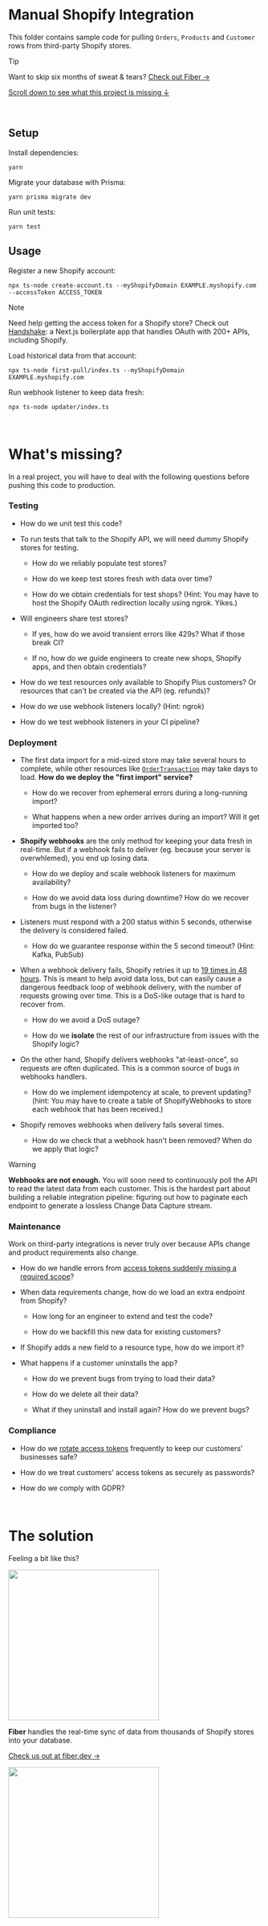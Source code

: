 # Manual Shopify Integration

This folder contains sample code for pulling `Orders`, `Products` and `Customer` rows from
third-party Shopify stores.

> [!TIP]
>
> Want to skip six months of sweat & tears?
> [Check out Fiber &rarr;](https://fiber.dev)

[Scroll down to see what this project is missing &darr;](#whats-missing)

<br />

## Setup

Install dependencies:

`yarn`

Migrate your database with Prisma:

`yarn prisma migrate dev`

Run unit tests:

`yarn test`

## Usage

Register a new Shopify account:

`npx ts-node create-account.ts --myShopifyDomain EXAMPLE.myshopify.com
--accessToken ACCESS_TOKEN`

> [!NOTE]
> Need help getting the access token for a Shopify store? Check out
> [Handshake](https://github.com/fiberinc/handshake): a Next.js boilerplate
> app that handles OAuth with 200+ APIs, including Shopify.

Load historical data from that account:

`npx ts-node first-pull/index.ts --myShopifyDomain EXAMPLE.myshopify.com`

Run webhook listener to keep data fresh:

`npx ts-node updater/index.ts`

<br />

# What's missing?

In a real project, you will have to deal with the following questions before
pushing this code to production.

### Testing

- How do we unit test this code?

- To run tests that talk to the Shopify API, we will need dummy Shopify stores
  for testing.

  - How do we reliably populate test stores?

  - How do we keep test stores fresh with data over time?

  - How do we obtain credentials for test shops? (Hint: You may have to host the
    Shopify OAuth redirection locally using ngrok. Yikes.)

- Will engineers share test stores?

  - If yes, how do we avoid transient errors like 429s? What if those break CI?

  - If no, how do we guide engineers to create new shops, Shopify apps, and then
    obtain credentials?

- How do we test resources only available to Shopify Plus customers? Or
  resources that can't be created via the API (eg. refunds)?

- How do we use webhook listeners locally? (Hint: ngrok)

- How do we test webhook listeners in your CI pipeline?

### Deployment

- The first data import for a mid-sized store may take several hours to
  complete, while other resources like
  [`OrderTransaction`](https://shopify.dev/docs/api/admin-rest/2023-07/resources/transaction)
  may take days to load. **How do we deploy the "first import" service?**

  - How do we recover from ephemeral errors during a long-running import?

  - What happens when a new order arrives during an import? Will it get imported
    too?

- **Shopify webhooks** are the only method for keeping your data fresh in
  real-time. But if a webhook fails to deliver (eg. because your server is
  overwhlemed), you end up losing data.

  - How do we deploy and scale webhook listeners for maximum availability?

  - How do we avoid data loss during downtime? How do we recover from bugs in
    the listener?

- Listeners must respond with a 200 status within 5 seconds, otherwise the
  delivery is considered failed.

  - How do we guarantee response within the 5 second timeout? (Hint: Kafka,
    PubSub)

- When a webhook delivery fails, Shopify retries it up to [19 times in 48
  hours](https://shopify.dev/docs/apps/webhooks/configuration/https#retry-frequency).
  This is meant to help avoid data loss, but can easily cause a dangerous feedback
  loop of webhook delivery, with the number of requests growing over time. This is
  a DoS-like outage that is hard to recover from.

  - How do we avoid a DoS outage?

  - How do we **isolate** the rest of our infrastructure from issues with the
    Shopify logic?

- On the other hand, Shopify delivers webhooks "at-least-once", so requests are often duplicated. This is a common source of bugs in webhooks handlers.

  - How do we implement idempotency at scale, to prevent updating? (hint: You may have to create a table of ShopifyWebhooks to store each webhook that has been received.)

- Shopify removes webhooks when delivery fails several times.

  - How do we check that a webhook hasn't been removed? When do we apply that
    logic?

> [!WARNING]
>
> **Webhooks are not enough.** You will soon need to continuously poll the API
> to read the latest data from each customer. This is the hardest part about
> building a reliable integration pipeline: figuring out how to paginate each
> endpoint to generate a lossless Change Data Capture stream.

### Maintenance

Work on third-party integrations is never truly over because APIs change and product requirements also change.

- How do we handle errors from [access tokens suddenly missing a required scope](https://shopify.dev/docs/apps/store/data-protection/protected-customer-data)?

- When data requirements change, how do we load an extra endpoint from Shopify?

  - How long for an engineer to extend and test the code?

  - How do we backfill this new data for existing customers?

- If Shopify adds a new field to a resource type, how do we import it?

- What happens if a customer uninstalls the app?

  - How do we prevent bugs from trying to load their data?

  - How do we delete all their data?

  - What if they uninstall and install again? How do we prevent bugs?

### Compliance

- How do we [rotate access
  tokens](https://shopify.dev/docs/apps/auth/oauth/rotate-revoke-client-credentials)
  frequently to keep our customers' businesses safe?

- How do we treat customers' access tokens as securely as passwords?

- How do we comply with GDPR?

<br />

# The solution

Feeling a bit like this?

<img
src="https://media2.giphy.com/media/6AaB96ZVrUN0I/200.gif?cid=5a38a5a2cvtd186ebfqw6h0fwqzxdspmxjw63cc2tp6cqyb2&ep=v1_gifs_search&rid=200.gif&ct=g"
width="300"/>

**Fiber** handles the real-time sync of data from thousands of Shopify stores into your database.

[Check us out at fiber.dev &rarr;](https://fiber.dev)

<img
src="https://media0.giphy.com/media/3osxYamKD88c6pXdfO/giphy.gif?cid=5a38a5a2imendkpac5mx275yetn0fllilo25hvdkld20x0dp&ep=v1_gifs_search&rid=giphy.gif&ct=g"
width="300" />
